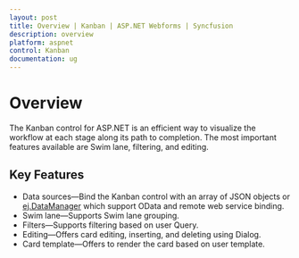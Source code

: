 ```yaml
---
layout: post
title: Overview | Kanban | ASP.NET Webforms | Syncfusion
description: overview
platform: aspnet
control: Kanban
documentation: ug
---
```


# Overview

The Kanban control for ASP.NET is an efficient way to visualize the workflow at each stage along its path to completion. The most important features available are Swim lane, filtering, and editing.

## Key Features

* Data sources—Bind the Kanban control with an array of JSON objects or [ej.DataManager](http://help.syncfusion.com/aspnet/datamanager/overview) which support OData and remote web service binding.
* Swim lane—Supports Swim lane grouping.
* Filters—Supports filtering based on user Query.
* Editing—Offers card editing, inserting, and deleting using Dialog.
* Card template—Offers to render the card based on user template.